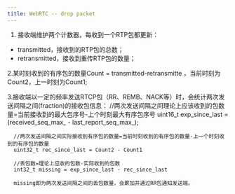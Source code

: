 ```yaml
---
title: WebRTC -- drop packet
---
```


 1. 接收端维护两个计数器，每收到一个RTP包都更新：

* transmitted，接收到的RTP包的总数；
* retransmitted，接收到重传RTP包的数量；

2.某时刻收到的有序包的数量Count = transmitted-retransmitte ，当前时刻为Count2，上一时刻为Count1;

3.接收端以一定的频率发送RTCP包（RR、REMB、NACK等）时，会统计两次发送间隔之间(fraction)的接收包信息：
      //两次发送间隔之间理论上应该收到的包数量=当前接收到的最大包序号-上个时刻最大有序包序号
      uint16_t exp_since_last = (received_seq_max_ - last_report_seq_max_);
     
      //两次发送间隔之间实际接收到有序包的数量=当前时刻收到的有序包的数量-上一个时刻收到的有序包的数量
      uint32_t rec_since_last = Count2 - Count1
     
      //丢包数=理论上应收的包数-实际收到的包数
      int32_t missing = exp_since_last - rec_since_last

      missing即为两次发送间隔之间的丢包数量，会累加并通过RR包通知发送端。
